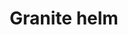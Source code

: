 ---
layout: item
title: Granite helm
item-id: 10589
datatable: true
id: 10589
name: "Granite helm"
members: true
lowalch: 18400
highalch: 27600
examine: "A stone helmet."
monsters:
  - id: 6473
    name: "Terror dog"
    members: true
    combat_level: 110
    wiki_url: "https://oldschool.runescape.wiki/w/Terror_dog#Level_110"
    drops:
      - quantity: "1"
        rarity: 0.0078125
    image: "https://oldschool.runescape.wiki/images/6/62/Terror_dog_%28level_100%29.png?535ad"
  - id: 6474
    name: "Terror dog"
    members: true
    combat_level: 100
    wiki_url: "https://oldschool.runescape.wiki/w/Terror_dog#Level_100"
    drops:
      - quantity: "1"
        rarity: 0.0078125
    image: "https://oldschool.runescape.wiki/images/6/62/Terror_dog_%28level_100%29.png?535ad"
---